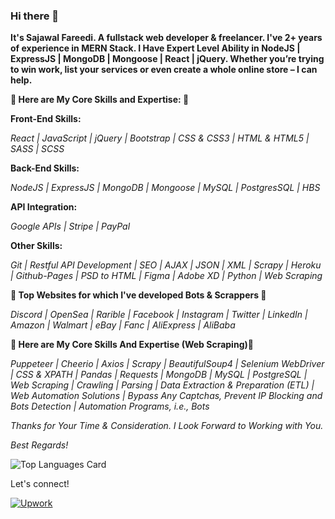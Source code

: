 ### Hi there 👋

**It's Sajawal Fareedi. A fullstack web developer & freelancer. I've 2+ years of experience in MERN Stack. I Have Expert Level Ability in NodeJS | ExpressJS | MongoDB | Mongoose | React | jQuery. Whether you’re trying to win work, list your services or even create a whole online store – I can help.**

**🌟 Here are My Core Skills and Expertise: 🌟**

**Front-End Skills:**

*React | JavaScript | jQuery | Bootstrap | CSS & CSS3 | HTML & HTML5 | SASS | SCSS*

**Back-End Skills:**

*NodeJS | ExpressJS | MongoDB | Mongoose | MySQL | PostgresSQL | HBS*

**API Integration:**

*Google APIs | Stripe | PayPal*

**Other Skills:**

*Git | Restful API Development | SEO | AJAX | JSON | XML | Scrapy | Heroku | Github-Pages | PSD to HTML | Figma | Adobe XD | Python | Web Scraping*

**🌟 Top Websites for which I've developed Bots & Scrappers 🌟**

*Discord | OpenSea | Rarible | Facebook | Instagram | Twitter | LinkedIn | Amazon | Walmart | eBay | Fanc | AliExpress | AliBaba*

**🌟 Here are My Core Skills And Expertise (Web Scraping)🌟**

*Puppeteer | Cheerio | Axios | Scrapy | BeautifulSoup4 | Selenium WebDriver | CSS & XPATH | Pandas | Requests | MongoDB | MySQL | PostgreSQL | Web Scraping | Crawling | Parsing | Data Extraction & Preparation (ETL) | Web Automation Solutions | Bypass Any Captchas, Prevent IP Blocking and Bots Detection | Automation Programs, i.e., Bots*

*Thanks for Your Time & Consideration. I Look Forward to Working with You.*

*Best Regards!*


![Top Languages Card](https://github-readme-stats.vercel.app/api/top-langs/?username=SajawalFareedi&layout=compact)

Let's connect!

[![Upwork](https://img.shields.io/badge/UpWork-6FDA44?style=for-the-badge&logo=Upwork&logoColor=white)][1]

[1]: https://www.upwork.com/freelancers/~01c25b9d2e61d1a697/
